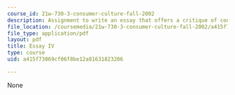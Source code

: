 ```yaml
---
course_id: 21w-730-3-consumer-culture-fall-2002
description: Assignment to write an essay that offers a critique of consumer culture.
file_location: /coursemedia/21w-730-3-consumer-culture-fall-2002/a415f73069cf06f8be12a81631823206_essay_iv.pdf
file_type: application/pdf
layout: pdf
title: Essay IV
type: course
uid: a415f73069cf06f8be12a81631823206

---
```

None